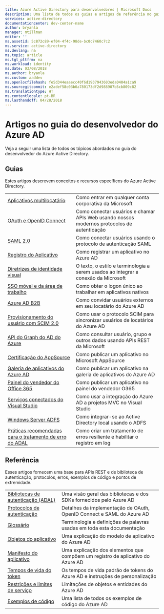 ```yaml
---
title: Azure Active Directory para desenvolvedores | Microsoft Docs
description: Uma lista de todos os guias e artigos de referência no guia do desenvolvedor do Azure Active Directory.
services: active-directory
documentationcenter: dev-center-name
author: bryanla
manager: mtillman
editor: ''
ms.assetid: 5c872c89-ef04-4f4c-98de-bc0c7460c7c2
ms.service: active-directory
ms.devlang: na
ms.topic: article
ms.tgt_pltfrm: na
ms.workload: identity
ms.date: 03/08/2018
ms.author: bryanla
ms.custom: aaddev
ms.openlocfilehash: fe5d344eaaecc40f6d1937943603eda0404a1ca9
ms.sourcegitcommit: e2adef58c03b0a780173df2d988907b5cb809c82
ms.translationtype: HT
ms.contentlocale: pt-BR
ms.lasthandoff: 04/28/2018
---
```

# <a name="articles-in-the-azure-ad-developer-guide"></a>Artigos no guia do desenvolvedor do Azure AD
Veja a seguir uma lista de todos os tópicos abordados no guia do desenvolvedor do Azure Active Directory.

## <a name="guides"></a>Guias
Estes artigos descrevem conceitos e recursos específicos do Azure Active Directory.

|                                                                                                                                 |  |
| ------------------------------------------------------------------------------------------------------------------------------- | --- |
| [Aplicativos multilocatário](active-directory-devhowto-multi-tenant-overview.md)                                                         | Como entrar em qualquer conta corporativa da Microsoft |
| [OAuth e OpenID Connect](active-directory-protocols-openid-connect-code.md)                                                     | Como conectar usuários e chamar APIs Web usando nossos modernos protocolos de autenticação |
| [SAML 2.0](active-directory-saml-protocol-reference.md)                                                                         | Como conectar usuários usando o protocolo de autenticação SAML |
| [Registro do Aplicativo](active-directory-integrating-applications.md)                                                                | Como registrar um aplicativo no Azure AD |
| [Diretrizes de identidade visual](active-directory-branding-guidelines.md)                                                                  | O texto, o estilo e terminologia a serem usados ao integrar a conexão da Microsoft |
| [SSO móvel e da área de trabalho](active-directory-sso-android.md)                                                                         | Como obter o logon único ao trabalhar em aplicativos nativos |
| [Azure AD B2B](../active-directory-b2b-what-is-azure-ad-b2b.md)                                                                 | Como convidar usuários externos em seu locatário do Azure AD |
| [Provisionamento do usuário com SCIM 2.0](../active-directory-scim-provisioning.md)                                                     | Como usar o protocolo SCIM para sincronizar usuários de locatários do Azure AD |
| [API do Graph do AD do Azure](active-directory-graph-api.md)                                                                             | Como consultar usuário, grupo e outros dados usando APIs REST da Microsoft |
| [Certificação do AppSource](active-directory-devhowto-appsource-certified.md)                                                     | Como publicar um aplicativo no Microsoft AppSource |
| [Galeria de aplicativos do Azure AD](active-directory-app-gallery-listing.md)                                                                 |Como publicar um aplicativo na galeria de aplicativos do Azure AD|
| [Painel do vendedor do Office 365](https://msdn.microsoft.com/office/office365/howto/submit-web-apps-seller-dashboard)               | Como publicar um aplicativo no painel do vendedor O365 |
| [Serviços conectados do Visual Studio](vs-active-directory-dotnet-getting-started.md)                                               | Como usar a integração do Azure AD a projetos MVC no Visual Studio |
| [Windows Server ADFS](https://technet.microsoft.com/windows-server-docs/identity/ad-fs/overview/ad-fs-scenarios-for-developers) | Como integrar-se ao Active Directory local usando o ADFS |
| [Práticas recomendadas para o tratamento de erro do ADAL](https://docs.microsoft.com/azure/active-directory/develop/active-directory-devhowto-adal-error-handling) | Como criar um tratamento de erros resiliente e habilitar o registro em log |

## <a name="reference"></a>Referência
Esses artigos fornecem uma base para APIs REST e de biblioteca de autenticação, protocolos, erros, exemplos de código e pontos de extremidade.

|                                                                                     | |
| ----------------------------------------------------------------------------------- | --- |
| [Bibliotecas de autenticação (ADAL)](active-directory-authentication-libraries.md)     | Uma visão geral das bibliotecas e dos SDKs fornecidos pelo Azure AD |
| [Protocolos de autenticação](active-directory-authentication-protocols.md)            | Detalhes da implementação de OAuth, OpenID Connect e SAML do Azure AD |
| [Glossário](active-directory-dev-glossary.md)                                        | Terminologia e definições de palavras usadas em toda esta documentação |
| [Objetos do aplicativo](active-directory-application-objects.md)                      | Uma explicação do modelo de aplicativo do Azure AD |
| [Manifesto do aplicativo](active-directory-application-manifest.md)                    | Uma explicação dos elementos que compõem um registro de aplicativo do Azure AD |
| [Tempos de vida do token](../active-directory-configurable-token-lifetimes.md)              | Os tempos de vida padrão de tokens do Azure AD e instruções de personalização |
| [Restrições e limites de serviço](../active-directory-service-limits-restrictions.md) | Limitações de objetos e entidades do Azure AD |
| [Exemplos de código](active-directory-code-samples.md)                                    | Uma lista de todos os exemplos de código do Azure AD |
